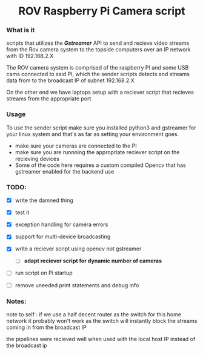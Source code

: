 <h1 align="center">ROV Raspberry Pi Camera script</h1> 

### What is it
scripts that utilizes the ***Gstreamer*** API to send and recieve video streams from the Rov camera system to the topside computers over an IP network with ID 192.168.2.X

The ROV camera system is comprised of the raspberry PI and some USB cams connected to said PI, which the sender scripts detects and streams data from to the broadcast IP of subnet 192.168.2.X

On the other end we have laptops setup with a reciever script that recieves streams from the appropriate port

### Usage
To use the sender script make sure you installed python3 and gstreamer for your linux system and that's as far as setting your environment goes.

 - make sure your cameras are connected to the PI
 - make sure you are runnning the appropriate reciever script on the recieving devices
 - Some of the code here requires a custom compiled Opencv that has gstreamer enabled for the backend use

### TODO:

 - [X] write the damned thing
 - [X] test it
 - [X] exception handling for camera errors
 - [X] support for multi-device broadcasting
 - [X] write a reciever script using opencv not gstreamer
    - [ ] **adapt reciever script for dynamic number of cameras**
 - [ ] run script on Pi startup 
 - [ ] remove uneeded print statements and debug info


 ### Notes:

 note to self : if we use a half decent router as the switch for this home network it probably won't work as the switch will instantly block the streams coming in from the broadcast IP

 the pipelines were recieved well when used with the local host IP instead of the broadcast ip
